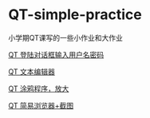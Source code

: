 # QT-simple-practice

小学期QT课写的一些小作业和大作业

[QT 登陆对话框输入用户名密码](http://leflacon.github.io/53180a5f/)

[QT 文本编辑器](http://leflacon.github.io/cf72cda3/)

[QT 涂鸦程序，放大](http://leflacon.github.io/afb3d1ef/)

[QT 简易浏览器+截图](http://leflacon.github.io/fb59c576/)
